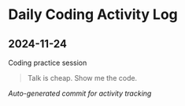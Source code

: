 # Daily Coding Activity Log

## 2024-11-24

Coding practice session

> Talk is cheap. Show me the code.

*Auto-generated commit for activity tracking*
